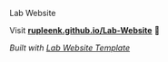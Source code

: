 
Lab Website

Visit **[rupleenk.github.io/Lab-Website](https://rupleenk.github.io/Lab-Website)** 🚀

_Built with [Lab Website Template](https://greene-lab.gitbook.io/lab-website-template-docs)_
